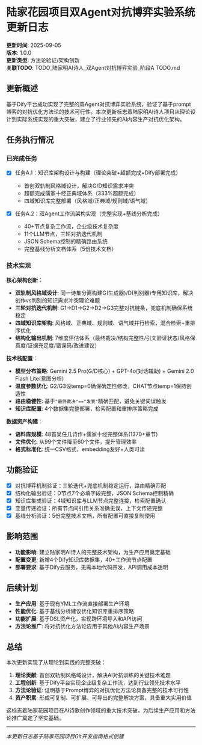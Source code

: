# 陆家花园项目双Agent对抗博弈实验系统更新日志

**更新时间**: 2025-09-05  
**版本**: 1.0.0  
**更新类型**: 方法论验证/架构创新  
**关联TODO**: TODO_陆家明AI诗人_双Agent对抗博弈实验_阶段A TODO.md

## 更新概述
基于Dify平台成功实现了完整的双Agent对抗博弈实验系统，验证了基于prompt博弈的对抗优化方法论的技术可行性。本次更新标志着陆家明AI诗人项目从理论设计到实际系统实现的重大突破，建立了行业领先的AI内容生产对抗优化架构。

## 任务执行情况
### 已完成任务
- [x] 任务A.1：知识库架构设计与构建（理论突破+超额完成+Dify部署完成）
  - 首创双轨制风格域设计，解决G/D知识需求冲突
  - 超额完成儒家十经正典域体系（333%超额完成）
  - 四域知识库完整部署（风格域/正典域/规则域/语气域）

- [x] 任务A.2：双Agent工作流架构实现（完整实现+基线分析完成）
  - 40+节点复杂工作流，企业级技术复杂度
  - 11个LLM节点，三轮对抗迭代机制
  - JSON Schema控制的精确路由系统
  - 完整基线分析文档体系（5份技术文档）

### 技术实现
**核心架构创新**：
- **双轨制风格域设计**: 同一诗集分离构建G(生成器)/D(判别器)专用知识库，解决创作vs判别的知识需求冲突理论难题
- **三轮对抗迭代机制**: G1→D1→G2→D2→G3完整对抗链条，兜底机制确保系统稳定
- **四域知识库架构**: 风格域、正典域、规则域、语气域并行检索，混合检索+重排序优化
- **结构化输出机制**: 7维度评估体系（最终裁决/结构完整性/引文验证状态/风格保真度/证据充足度/错误码/改进建议）

**技术栈配置**：
- **模型分布策略**: Gemini 2.5 Pro(G/D核心) + GPT-4o(对话辅助) + Gemini 2.0 Flash Lite(意图分析)  
- **温度参数优化**: G2/G3设temp=0确保确定性修改，CHAT节点temp=1保持创造性
- **路由稳健性**: 基于`"最终裁决"=="发表"`精确匹配，避免关键词误触发
- **知识库配置**: 4个数据集完整部署，检索配置和重排序策略完成

**数据资产构建**：
- **语料库规模**: 48首吴任几诗作+儒家十经完整体系(1370+章节)
- **文件优化**: 从99个文件降至60个文件，提升管理效率
- **格式标准化**: 统一CSV格式，embedding友好+人类可读

## 功能验证
- [x] 对抗博弈机制验证：三轮迭代+兜底机制稳定运行，路由精确匹配
- [x] 结构化输出验证：D节点7个必填字段完整，JSON Schema控制精确
- [x] 知识库集成验证：4域知识库与LLM节点完整连接，检索配置确认
- [x] 变量传递验证：所有节点间引用关系准确无误，上下文传递完整
- [x] 基线分析验证：5份完整技术文档，所有配置可直接复制使用

## 影响范围
- **功能影响**: 建立陆家明AI诗人的完整技术架构，为生产应用奠定基础
- **配置变更**: 新增4个Dify知识库数据集，40+工作流节点配置
- **部署要求**: 基于Dify云服务，无需本地代码开发，API调用成本透明

## 后续计划
- **生产应用**: 基于现有YML工作流直接部署生产环境
- **性能优化**: 基于基线分析建议优化知识库重排序策略
- **功能扩展**: 基于DSL资产化，实现跨环境导入和API访问
- **方法论推广**: 将对抗优化方法论应用于其他AI内容生产场景

## 总结
本次更新实现了从理论到实践的完整突破：
1. **理论贡献**: 首创双轨制风格域设计，解决AI对抗训练的关键技术难题
2. **工程创新**: 基于Dify平台实现企业级复杂工作流，达到行业领先技术水平  
3. **方法论验证**: 证明基于Prompt博弈的对抗优化方法论具备完整的技术可行性
4. **资产积累**: 形成可复制、可扩展、可导出的完整解决方案，具备重大实用价值

这标志着陆家花园项目在AI诗歌创作领域的重大技术突破，为后续生产应用和方法论推广奠定了坚实基础。

---
*本更新日志基于陆家花园项目Git开发指南格式创建*
